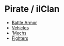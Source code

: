 # Pirate / ilClan 

- [Battle Armor](ilclan/battlearmor.md) 
- [Vehicles](ilclan/vehicles.md) 
- [’Mechs](ilclan/mechs.md) 
- [Fighters](ilclan/fighters.md) 

